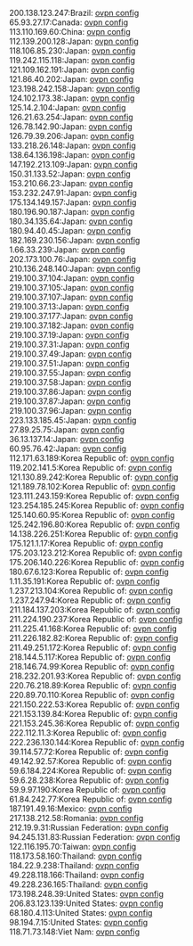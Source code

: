 200.138.123.247:Brazil: [ovpn config](vpn/200_138_123_247.ovpn)  
65.93.27.17:Canada: [ovpn config](vpn/65_93_27_17.ovpn)  
113.110.169.60:China: [ovpn config](vpn/113_110_169_60.ovpn)  
112.139.200.128:Japan: [ovpn config](vpn/112_139_200_128.ovpn)  
118.106.85.230:Japan: [ovpn config](vpn/118_106_85_230.ovpn)  
119.242.115.118:Japan: [ovpn config](vpn/119_242_115_118.ovpn)  
121.109.162.191:Japan: [ovpn config](vpn/121_109_162_191.ovpn)  
121.86.40.202:Japan: [ovpn config](vpn/121_86_40_202.ovpn)  
123.198.242.158:Japan: [ovpn config](vpn/123_198_242_158.ovpn)  
124.102.173.38:Japan: [ovpn config](vpn/124_102_173_38.ovpn)  
125.14.2.104:Japan: [ovpn config](vpn/125_14_2_104.ovpn)  
126.21.63.254:Japan: [ovpn config](vpn/126_21_63_254.ovpn)  
126.78.142.90:Japan: [ovpn config](vpn/126_78_142_90.ovpn)  
126.79.39.206:Japan: [ovpn config](vpn/126_79_39_206.ovpn)  
133.218.26.148:Japan: [ovpn config](vpn/133_218_26_148.ovpn)  
138.64.136.198:Japan: [ovpn config](vpn/138_64_136_198.ovpn)  
147.192.213.109:Japan: [ovpn config](vpn/147_192_213_109.ovpn)  
150.31.133.52:Japan: [ovpn config](vpn/150_31_133_52.ovpn)  
153.210.66.23:Japan: [ovpn config](vpn/153_210_66_23.ovpn)  
153.232.247.91:Japan: [ovpn config](vpn/153_232_247_91.ovpn)  
175.134.149.157:Japan: [ovpn config](vpn/175_134_149_157.ovpn)  
180.196.90.187:Japan: [ovpn config](vpn/180_196_90_187.ovpn)  
180.34.135.64:Japan: [ovpn config](vpn/180_34_135_64.ovpn)  
180.94.40.45:Japan: [ovpn config](vpn/180_94_40_45.ovpn)  
182.169.230.156:Japan: [ovpn config](vpn/182_169_230_156.ovpn)  
1.66.33.239:Japan: [ovpn config](vpn/1_66_33_239.ovpn)  
202.173.100.76:Japan: [ovpn config](vpn/202_173_100_76.ovpn)  
210.136.248.140:Japan: [ovpn config](vpn/210_136_248_140.ovpn)  
219.100.37.104:Japan: [ovpn config](vpn/219_100_37_104.ovpn)  
219.100.37.105:Japan: [ovpn config](vpn/219_100_37_105.ovpn)  
219.100.37.107:Japan: [ovpn config](vpn/219_100_37_107.ovpn)  
219.100.37.13:Japan: [ovpn config](vpn/219_100_37_13.ovpn)  
219.100.37.177:Japan: [ovpn config](vpn/219_100_37_177.ovpn)  
219.100.37.182:Japan: [ovpn config](vpn/219_100_37_182.ovpn)  
219.100.37.19:Japan: [ovpn config](vpn/219_100_37_19.ovpn)  
219.100.37.31:Japan: [ovpn config](vpn/219_100_37_31.ovpn)  
219.100.37.49:Japan: [ovpn config](vpn/219_100_37_49.ovpn)  
219.100.37.51:Japan: [ovpn config](vpn/219_100_37_51.ovpn)  
219.100.37.55:Japan: [ovpn config](vpn/219_100_37_55.ovpn)  
219.100.37.58:Japan: [ovpn config](vpn/219_100_37_58.ovpn)  
219.100.37.86:Japan: [ovpn config](vpn/219_100_37_86.ovpn)  
219.100.37.87:Japan: [ovpn config](vpn/219_100_37_87.ovpn)  
219.100.37.96:Japan: [ovpn config](vpn/219_100_37_96.ovpn)  
223.133.185.45:Japan: [ovpn config](vpn/223_133_185_45.ovpn)  
27.89.25.75:Japan: [ovpn config](vpn/27_89_25_75.ovpn)  
36.13.137.14:Japan: [ovpn config](vpn/36_13_137_14.ovpn)  
60.95.76.42:Japan: [ovpn config](vpn/60_95_76_42.ovpn)  
112.171.63.189:Korea Republic of: [ovpn config](vpn/112_171_63_189.ovpn)  
119.202.141.5:Korea Republic of: [ovpn config](vpn/119_202_141_5.ovpn)  
121.130.89.242:Korea Republic of: [ovpn config](vpn/121_130_89_242.ovpn)  
121.189.78.102:Korea Republic of: [ovpn config](vpn/121_189_78_102.ovpn)  
123.111.243.159:Korea Republic of: [ovpn config](vpn/123_111_243_159.ovpn)  
123.254.185.245:Korea Republic of: [ovpn config](vpn/123_254_185_245.ovpn)  
125.140.60.95:Korea Republic of: [ovpn config](vpn/125_140_60_95.ovpn)  
125.242.196.80:Korea Republic of: [ovpn config](vpn/125_242_196_80.ovpn)  
14.138.226.251:Korea Republic of: [ovpn config](vpn/14_138_226_251.ovpn)  
175.121.1.17:Korea Republic of: [ovpn config](vpn/175_121_1_17.ovpn)  
175.203.123.212:Korea Republic of: [ovpn config](vpn/175_203_123_212.ovpn)  
175.206.140.226:Korea Republic of: [ovpn config](vpn/175_206_140_226.ovpn)  
180.67.6.123:Korea Republic of: [ovpn config](vpn/180_67_6_123.ovpn)  
1.11.35.191:Korea Republic of: [ovpn config](vpn/1_11_35_191.ovpn)  
1.237.213.104:Korea Republic of: [ovpn config](vpn/1_237_213_104.ovpn)  
1.237.247.94:Korea Republic of: [ovpn config](vpn/1_237_247_94.ovpn)  
211.184.137.203:Korea Republic of: [ovpn config](vpn/211_184_137_203.ovpn)  
211.224.190.237:Korea Republic of: [ovpn config](vpn/211_224_190_237.ovpn)  
211.225.41.168:Korea Republic of: [ovpn config](vpn/211_225_41_168.ovpn)  
211.226.182.82:Korea Republic of: [ovpn config](vpn/211_226_182_82.ovpn)  
211.49.251.172:Korea Republic of: [ovpn config](vpn/211_49_251_172.ovpn)  
218.144.5.117:Korea Republic of: [ovpn config](vpn/218_144_5_117.ovpn)  
218.146.74.99:Korea Republic of: [ovpn config](vpn/218_146_74_99.ovpn)  
218.232.201.93:Korea Republic of: [ovpn config](vpn/218_232_201_93.ovpn)  
220.76.218.89:Korea Republic of: [ovpn config](vpn/220_76_218_89.ovpn)  
220.89.70.110:Korea Republic of: [ovpn config](vpn/220_89_70_110.ovpn)  
221.150.222.53:Korea Republic of: [ovpn config](vpn/221_150_222_53.ovpn)  
221.153.139.84:Korea Republic of: [ovpn config](vpn/221_153_139_84.ovpn)  
221.153.245.36:Korea Republic of: [ovpn config](vpn/221_153_245_36.ovpn)  
222.112.11.3:Korea Republic of: [ovpn config](vpn/222_112_11_3.ovpn)  
222.236.130.144:Korea Republic of: [ovpn config](vpn/222_236_130_144.ovpn)  
39.114.57.72:Korea Republic of: [ovpn config](vpn/39_114_57_72.ovpn)  
49.142.92.57:Korea Republic of: [ovpn config](vpn/49_142_92_57.ovpn)  
59.6.184.224:Korea Republic of: [ovpn config](vpn/59_6_184_224.ovpn)  
59.6.28.238:Korea Republic of: [ovpn config](vpn/59_6_28_238.ovpn)  
59.9.97.190:Korea Republic of: [ovpn config](vpn/59_9_97_190.ovpn)  
61.84.242.77:Korea Republic of: [ovpn config](vpn/61_84_242_77.ovpn)  
187.191.49.16:Mexico: [ovpn config](vpn/187_191_49_16.ovpn)  
217.138.212.58:Romania: [ovpn config](vpn/217_138_212_58.ovpn)  
212.19.9.31:Russian Federation: [ovpn config](vpn/212_19_9_31.ovpn)  
94.245.131.83:Russian Federation: [ovpn config](vpn/94_245_131_83.ovpn)  
122.116.195.70:Taiwan: [ovpn config](vpn/122_116_195_70.ovpn)  
118.173.58.160:Thailand: [ovpn config](vpn/118_173_58_160.ovpn)  
184.22.9.238:Thailand: [ovpn config](vpn/184_22_9_238.ovpn)  
49.228.118.166:Thailand: [ovpn config](vpn/49_228_118_166.ovpn)  
49.228.236.165:Thailand: [ovpn config](vpn/49_228_236_165.ovpn)  
173.198.248.39:United States: [ovpn config](vpn/173_198_248_39.ovpn)  
206.83.123.139:United States: [ovpn config](vpn/206_83_123_139.ovpn)  
68.180.4.113:United States: [ovpn config](vpn/68_180_4_113.ovpn)  
98.194.7.15:United States: [ovpn config](vpn/98_194_7_15.ovpn)  
118.71.73.148:Viet Nam: [ovpn config](vpn/118_71_73_148.ovpn)  
